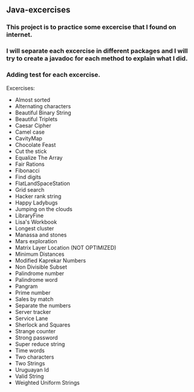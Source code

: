 ## Java-excercises

### This project is to practice some excercise that I found on internet.
### I will separate each excercise in different packages and I will try to create a javadoc for each method to explain what I did.
### Adding test for each excercise.
Excercises:

- Almost sorted
- Alternating characters
- Beautiful Binary String
- Beautiful Triplets
- Caesar Cipher
- Camel case
- CavityMap
- Chocolate Feast
- Cut the stick
- Equalize The Array
- Fair Rations
- Fibonacci
- Find digits
- FlatLandSpaceStation
- Grid search
- Hacker rank string
- Happy Ladybugs
- Jumping on the clouds
- LibraryFine
- Lisa's Workbook
- Longest cluster
- Manassa and stones
- Mars exploration
- Matrix Layer Location (NOT OPTIMIZED)
- Minimum Distances
- Modified Kaprekar Numbers
- Non Divisible Subset
- Palindrome number
- Palindrome word
- Pangram
- Prime number
- Sales by match
- Separate the numbers
- Server tracker
- Service Lane
- Sherlock and Squares
- Strange counter
- Strong password
- Super reduce string
- Time words
- Two characters
- Two Strings
- Uruguayan Id
- Valid String
- Weighted Uniform Strings
